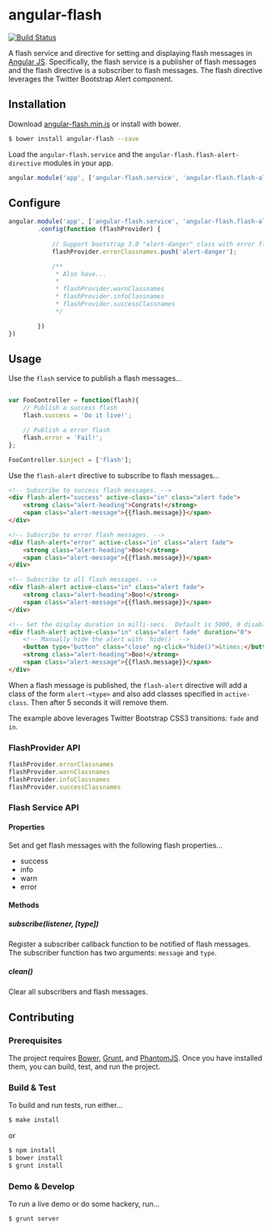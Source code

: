 # angular-flash

[![Build Status](https://travis-ci.org/wmluke/angular-flash.png?branch=master)](https://travis-ci.org/wmluke/angular-flash)

A flash service and directive for setting and displaying flash messages in [Angular JS](http://angularjs.org).  Specifically, the flash service is a publisher of flash messages and the flash directive is a subscriber to flash messages.  The flash directive leverages the Twitter Bootstrap Alert component.

## Installation

Download [angular-flash.min.js](https://github.com/wmluke/angular-flash/blob/master/dist/angular-flash.min.js) or install with bower.

```bash
$ bower install angular-flash --save
```

Load the `angular-flash.service` and the `angular-flash.flash-alert-directive` modules in your app.

```javascript
angular.module('app', ['angular-flash.service', 'angular-flash.flash-alert-directive']);
```

## Configure

```javascript
angular.module('app', ['angular-flash.service', 'angular-flash.flash-alert-directive']).config(function (flashProvider) {
        .config(function (flashProvider) {
        
            // Support bootstrap 3.0 "alert-danger" class with error flash types
            flashProvider.errorClassnames.push('alert-danger');

            /**
             * Also have...
             *
             * flashProvider.warnClassnames
             * flashProvider.infoClassnames
             * flashProvider.successClassnames
             */

        })
})
```

## Usage

Use the `flash` service to publish a flash messages...

```javascript

var FooController = function(flash){
    // Publish a success flash
    flash.success = 'Do it live!';

    // Publish a error flash
    flash.error = 'Fail!';
};

FooController.$inject = ['flash'];

```

Use the `flash-alert` directive to subscribe to flash messages...

```html
<!-- Subscribe to success flash messages. -->
<div flash-alert="success" active-class="in" class="alert fade">
    <strong class="alert-heading">Congrats!</strong>
    <span class="alert-message">{{flash.message}}</span>
</div>

<!-- Subscribe to error flash messages. -->
<div flash-alert="error" active-class="in" class="alert fade">
    <strong class="alert-heading">Boo!</strong>
    <span class="alert-message">{{flash.message}}</span>
</div>

<!-- Subscribe to all flash messages. -->
<div flash-alert active-class="in" class="alert fade">
    <strong class="alert-heading">Boo!</strong>
    <span class="alert-message">{{flash.message}}</span>
</div>

<!-- Set the display duration in milli-secs.  Default is 5000, 0 disables the fade-away. -->
<div flash-alert active-class="in" class="alert fade" duration="0">
    <!-- Manually hide the alert with `hide()` -->
    <button type="button" class="close" ng-click="hide()">&times;</button>
    <strong class="alert-heading">Boo!</strong>
    <span class="alert-message">{{flash.message}}</span>
</div>
```

When a flash message is published, the `flash-alert` directive will add a class of the form `alert-<type>` and also add classes specified in `active-class`.  Then after 5 seconds it will remove them.

The example above leverages Twitter Bootstrap CSS3 transitions: `fade` and `in`.

### FlashProvider API

```javascript
flashProvider.errorClassnames
flashProvider.warnClassnames
flashProvider.infoClassnames
flashProvider.successClassnames
```

### Flash Service API

#### Properties
Set and get flash messages with the following flash properties...

* success
* info
* warn
* error

#### Methods

##### subscribe(listener, [type])
Register a subscriber callback function to be notified of flash messages.  The subscriber function has two arguments: `message` and `type`.

##### clean()
Clear all subscribers and flash messages.

## Contributing

### Prerequisites

The project requires [Bower](http://bower.io), [Grunt](http://gruntjs.com), and [PhantomJS](http://phantomjs.org).  Once you have installed them, you can build, test, and run the project.

### Build & Test

To build and run tests, run either...

```bash
$ make install
```

or

```bash
$ npm install
$ bower install
$ grunt install
```

### Demo & Develop

To run a live demo or do some hackery, run...

```bash
$ grunt server
```
